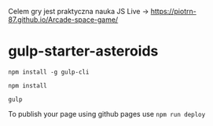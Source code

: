 Celem gry jest praktyczna nauka JS
Live -> https://piotrn-87.github.io/Arcade-space-game/

# gulp-starter-asteroids

`npm install -g gulp-cli`

`npm install`

`gulp`

To publish your page using github pages use `npm run deploy`

